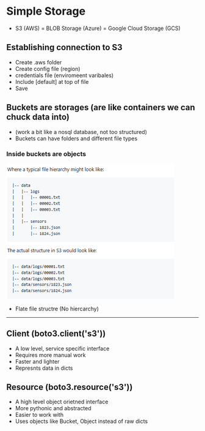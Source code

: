 # Simple Storage
- S3 (AWS) = BLOB Storage (Azure) = Google Cloud Storage (GCS)

## Establishing connection to S3
- Create .aws folder
- Create config file (region)
- credentials file (enviromeent varibales)
- Include [default] at top of file
- Save

## Buckets are storages (are like containers we can chuck data into)
- (work a bit like a nosql database, not too structured)
- Buckets can have folders and different file types

### Inside buckets are objects

![](/images/file_struct_s3.PNG)
- Flate file structre (No hiercarchy)

---

## Client (boto3.client('s3'))
- A low level, service specific interface
- Requires more manual work
- Faster and lighter
- Represnts data in dicts

## Resource (boto3.resource('s3'))
- A high level object orietned interface
- More pythonic and abstracted
- Easier to work with
- Uses objects like Bucket, Object instead of raw dicts